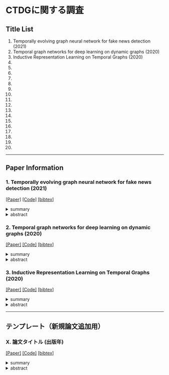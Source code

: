 # CTDGに関する調査

## Title List

1. Temporally evolving graph neural network for fake news detection (2021)
2. Temporal graph networks for deep learning on dynamic graphs (2020)
3. Inductive Representation Learning on Temporal Graphs (2020)
4. 
5. 
6. 
7. 
8. 
9. 
10. 
11. 
12. 
13. 
14. 
15. 
16. 
17. 
18. 
19. 
20. 

---

## Paper Information
### 1. Temporally evolving graph neural network for fake news detection (2021)
[[Paper]](https://www.sciencedirect.com/science/article/pii/S0306457321001965)
[[Code]]()
[[bibtex]]()
<details><summary>summary</summary><div>
  
CTDGを用いたフェイクニュース検出の代表的研究．時間的に変化するグラフを使用して，ソーシャルメディア上のフェイクニュースを検出する手法を提案している．手法名TGNF．バックボーンとしてTGAT[2]を利用．さらに敵対的学習を利用したTDN（時間差分ネットワーク）を設計．TDNはコサイン類似度で隣接する時間軸のグラフ特徴量の差を大きくする損失．

- 著者: "Chenguang Song / Kai Shu / Bin Wu"
- 出版年: 2021
- 出版元: Elsevier
- インパクト: CTDGの導入および精度向上

- Keywords : `Fake News Detection`, `CTDG`, `Graph Neural Network`, `Temporal Graph`
- 関連論文: `-`
- 引用数: `182`
- 実装検証: `未`


</div></details> 

<details><summary>abstract</summary><div>
ソーシャルメディアにおけるフェイクニュースの拡散は，世論や社会の発展に好ましくない影響をもたらす可能性があります．近年，効果的な検出および介入アルゴリズムを開発するために多くの努力が払われてきました．既存の拡散モデルに基づくフェイクニュース検出手法のほとんどは，【静的ネットワーク】に着目しており，学習アルゴリズムを実行する前に情報拡散ネットワークの全構造がアクセス可能であることを前提としています．しかし，現実世界の情報拡散ネットワークでは，新しいノードやエッジが絶えず出現します．そこで本論文では，構造，内容のセマンティクス，そして時間的情報を融合できる，新たな時間的拡散に基づくフェイクニュース検出のフレームワークを提案します．特に，我々のモデルは，連続時間動的拡散ネットワークの設定下でグラフが進化していくものとして，現実世界のニュースが持つ【時間的進化】のパターンをモデル化することができます．我々は大規模な実世界のデータセットを用いて広範な実験を行い，その実験結果は，提案モデルが最先端のフェイクニュース検出手法よりも優れた性能を発揮することを示しています．
</div></details> 

### 2. Temporal graph networks for deep learning on dynamic graphs (2020)
[[Paper]](https://arxiv.org/abs/2006.10637)
[[Code]](https://github.com/twitter-research/tgn/tree/master)
[[bibtex]]()
<details><summary>summary</summary><div>
TGNsの提案．TGATがベースになっている?TGNFのバックボーンはこれ．論文の内容にしっかり目を通して要確認．


- 著者: "E. Rossi et al."
- 出版年: 2020
- 出版元: ICML2020
- インパクト: TGNFのバックボーン

- Keywords : `CTDG`, `Temporal Graph`, `Dynamic Graph`
- 関連論文: ``
- 引用数: `963`
- 実装検証: `未`


</div></details> 

<details><summary>abstract</summary><div>
グラフニューラルネットワーク（GNN）は、生物学や素粒子物理学からソーシャルネットワーク、推薦システムに至るまで、幅広い問題で生じる関係性や相互作用の複雑なシステムを学習できる能力を持つことから、近年ますます人気が高まっています。グラフ上の深層学習モデルは多数存在しますが、何らかの動的な性質（例：時間とともに変化する特徴や接続性）を持つグラフを扱うためのアプローチは、これまでにほとんど提案されてきませんでした。

本稿では、「テンポラルグラフネットワーク（TGN）」を提案します。これは、時間情報付きイベントのシーケンスとして表現される動的グラフに対する深層学習のための、汎用的かつ効率的なフレームワークです。TGNは、メモリモジュールとグラフベースの演算子という新たな組み合わせにより、既存のアプローチの性能を大幅に上回りつつ、同時により高い計算効率を実現します。

さらに、動的グラフで学習を行ういくつかの既存モデルが、我々のフレームワークの特殊なインスタンスとして位置づけられることも示します。我々は、本フレームワークの様々な構成要素について詳細なアブレーションスタディ（除去実験）を行い、動的グラフにおける複数の変換的（transductive）および帰納的（inductive）な予測タスクにおいて、最先端の性能を達成する最適な構成を考案しました。
</div></details>

### 3. Inductive Representation Learning on Temporal Graphs (2020)
[[Paper]](https://openreview.net/pdf?id=rJeW1yHYwH)
[[Code]](https://github.com/StatsDLMathsRecomSys/Inductive-representation-learning-on-temporal-graphs)
[[bibtex]]()
<details><summary>summary</summary><div>
TGATの提案．


- 著者: "Da Xu et al."
- 出版年: 2020
- 出版元: ICLR2020
- インパクト: TGNsのベースとなったモデル?

- Keywords : `CTDG`, `Temporal Graph`, `Dynamic Graph`
- 関連論文: ``
- 引用数: `817`
- 実装検証: `未`


</div></details> 

<details><summary>abstract</summary><div>

</div></details>

---

## テンプレート（新規論文追加用）
### X. 論文タイトル (出版年)
[[Paper]](論文リンク)
[[Code]](コードリポジトリリンク)
[[bibtex]](引用用bibtexリンクまたは内容)
<details><summary>summary</summary><div>
  
ここに論文の簡潔な概要を記入します．主な貢献，手法，結果などを簡潔に説明します．

- 著者: "主著者名 / 共著者名1 / 共著者名2 ..."
- 出版年: YYYY
- 出版元: ジャーナル/会議名
- インパクト: 重要な貢献，新しい手法，結果や評価指標

- Keywords : `キーワード1`, `キーワード2`, `キーワード3`
- 関連論文: `関連する論文へのリンクや名称`
- 引用数: `Google Scholarなどでの引用数`
- 実装検証: `実施済/未/一部`


</div></details> 

<details><summary>abstract</summary><div>
ここに論文のアブストラクトや詳細な要約を記入します．元の論文のアブストラクトを翻訳したものや，重要なポイントを強調したり，【重要な概念】などをハイライトしたりすることで，後で参照する際に役立ちます．

アブストラクトでは以下のポイントを含めることが推奨されます：
1. 研究の背景と問題設定
2. 既存手法の課題
3. 提案手法の新規性
4. 実験結果と評価
5. 研究の意義や将来の展望
</div></details>

